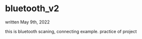 # bluetooth_v2

written May 9th, 2022

this is bluetooth scaning, connecting example. practice of project
